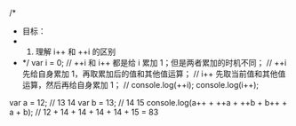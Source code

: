 /*
* 目标：
*   1. 理解 i++ 和 ++i 的区别
* */
var i = 0;
// ++i 和 i++ 都是给 i 累加 1；但是两者累加的时机不同；
// ++i 先给自身累加 1，再取累加后的值和其他值运算；
// i++ 先取当前值和其他值运算，然后再给自身累加 1；
// console.log(++i);
console.log(i++);

var a = 12; // 13 14
var b = 13; // 14 15
console.log(a++ + ++a + ++b + b++ + a + b); // 12 + 14 + 14 + 14 + 14 + 15 = 83